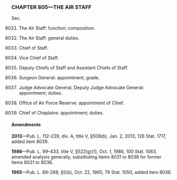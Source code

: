 ### **CHAPTER 805—THE AIR STAFF** ###

Sec.

8031. The Air Staff: function; composition.

8032. The Air Staff: general duties.

8033. Chief of Staff.

8034. Vice Chief of Staff.

8035. Deputy Chiefs of Staff and Assistant Chiefs of Staff.

8036. Surgeon General: appointment; grade.

8037. Judge Advocate General, Deputy Judge Advocate General: appointment; duties.

8038. Office of Air Force Reserve: appointment of Chief.

8039. Chief of Chaplains: appointment; duties.

#### Amendments ####

**2013**—Pub. L. 112–239, div. A, title V, §508(b), Jan. 2, 2013, 126 Stat. 1717, added item 8039.

**1986**—Pub. L. 99–433, title V, §522(g)(1), Oct. 1, 1986, 100 Stat. 1063, amended analysis generally, substituting items 8031 to 8038 for former items 8031 to 8036.

**1965**—Pub. L. 89–288, §5(b), Oct. 22, 1965, 79 Stat. 1050, added item 8036.